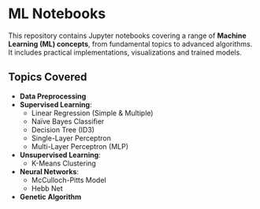 # ML Notebooks

This repository contains Jupyter notebooks covering a range of **Machine Learning (ML) concepts**, from fundamental topics to advanced algorithms. It includes practical implementations, visualizations and trained models.

## Topics Covered
- **Data Preprocessing**
- **Supervised Learning**:
  - Linear Regression (Simple & Multiple)
  - Naïve Bayes Classifier
  - Decision Tree (ID3)
  - Single-Layer Perceptron
  - Multi-Layer Perceptron (MLP)
- **Unsupervised Learning**:
  - K-Means Clustering
- **Neural Networks**:
  - McCulloch-Pitts Model
  - Hebb Net
- **Genetic Algorithm**

